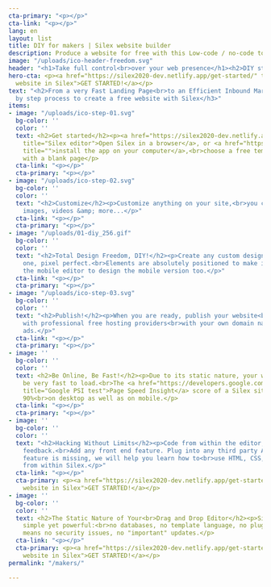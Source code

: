 ```yaml
---
cta-primary: "<p></p>"
cta-link: "<p></p>"
lang: en
layout: list
title: DIY for makers | Silex website builder
description: Produce a website for free with this Low-code / no-code tool for Makers
image: "/uploads/ico-header-freedom.svg"
header: "<h1>Take full control<br>over your web presence</h1><h2>DIY style!</h2>"
hero-cta: <p><a href="https://silex2020-dev.netlify.app/get-started/" title="Create
  website in Silex">GET STARTED!</a></p>
text: "<h2>From a very Fast Landing Page<br>to an Efficient Inbound Marketing Website</h2><h3>Step
  by step process to create a free website with Silex</h3>"
items:
- image: "/uploads/ico-step-01.svg"
  bg-color: ''
  color: ''
  text: <h2>Get started</h2><p><a href="https://silex2020-dev.netlify.app/get-started/"
    title="Silex editor">Open Silex in a browser</a>, or <a href="https://silex2020-dev.netlify.app/makers/"
    title="">install the app on your computer</a>,<br>choose a free template or start
    with a blank page</p>
  cta-link: "<p></p>"
  cta-primary: "<p></p>"
- image: "/uploads/ico-step-02.svg"
  bg-color: ''
  color: ''
  text: "<h2>Customize</h2><p>Customize anything on your site,<br>you can add text,
    images, videos &amp; more...</p>"
  cta-link: "<p></p>"
  cta-primary: "<p></p>"
- image: "/uploads/01-diy_256.gif"
  bg-color: ''
  color: ''
  text: "<h2>Total Design Freedom, DIY!</h2><p>Create any custom design, or clone
    one, pixel perfect.<br>Elements are absolutely positioned to make it feel natural.<br>Use
    the mobile editor to design the mobile version too.</p>"
  cta-link: "<p></p>"
  cta-primary: "<p></p>"
- image: "/uploads/ico-step-03.svg"
  bg-color: ''
  color: ''
  text: "<h2>Publish!</h2><p>When you are ready, publish your website<br>Silex integrates
    with professional free hosting providers<br>with your own domain name and without
    ads.</p>"
  cta-link: "<p></p>"
  cta-primary: "<p></p>"
- image: ''
  bg-color: ''
  color: ''
  text: <h2>Be Online, Be Fast!</h2><p>Due to its static nature, your website will
    be very fast to load.<br>The <a href="https://developers.google.com/speed/pagespeed/insights/"
    title="Google PSI test">Page Speed Insight</a> score of a Silex site is at least
    90%<br>on desktop as well as on mobile.</p>
  cta-link: "<p></p>"
  cta-primary: "<p></p>"
- image: ''
  bg-color: ''
  color: ''
  text: "<h2>Hacking Without Limits</h2><p>Code from within the editor, with immediate
    feedback.<br>Add any front end feature. Plug into any third party API.<br>If a
    feature is missing, we will help you learn how to<br>use HTML, CSS, Javascript
    from within Silex.</p>"
  cta-link: "<p></p>"
  cta-primary: <p><a href="https://silex2020-dev.netlify.app/get-started/" title="Create
    website in Silex">GET STARTED!</a></p>
- image: ''
  bg-color: ''
  color: ''
  text: <h2>The Static Nature of Your<br>Drag and Drop Editor</h2><p>Silex is extremely
    simple yet powerful:<br>no databases, no template language, no plugins.<br>This
    means no security issues, no "important" updates.</p>
  cta-link: "<p></p>"
  cta-primary: <p><a href="https://silex2020-dev.netlify.app/get-started/" title="Create
    website in Silex">GET STARTED!</a></p>
permalink: "/makers/"

---
```

